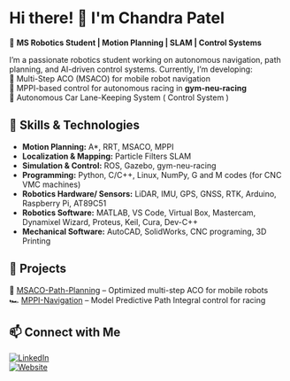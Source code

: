 # Hi there! 👋 I'm Chandra Patel  

🚀 **MS Robotics Student | Motion Planning | SLAM | Control Systems**  

I’m a passionate robotics student working on autonomous navigation, path planning, and AI-driven control systems. Currently, I’m developing:  
🔹 Multi-Step ACO (MSACO) for mobile robot navigation  
🔹 MPPI-based control for autonomous racing in **gym-neu-racing**  
🔹 Autonomous Car Lane-Keeping System ( Control System )

## 🔧 Skills & Technologies  
- **Motion Planning:**            A*, RRT, MSACO, MPPI  
- **Localization & Mapping:**     Particle Filters SLAM  
- **Simulation & Control:**       ROS, Gazebo, gym-neu-racing  
- **Programming:**                Python, C/C++, Linux, NumPy, G and M codes (for CNC VMC machines)
- **Robotics Hardware/ Sensors:** LiDAR, IMU, GPS, GNSS, RTK, Arduino, Raspberry Pi, AT89C51
- **Robotics Software:**          MATLAB, VS Code, Virtual Box, Mastercam, Dynamixel Wizard, Proteus, Keil, Cura, Dev-C++
- **Mechanical Software:**        AutoCAD, SolidWorks, CNC programing, 3D Printing


## 📌 Projects  
🎯 [MSACO-Path-Planning](https://github.com/yourusername/MSACO-Path-Planning) – Optimized multi-step ACO for mobile robots  
🏎️ [MPPI-Navigation](https://github.com/yourusername/MPPI-Navigation) – Model Predictive Path Integral control for racing  

## 📫 Connect with Me  
[![LinkedIn](https://img.shields.io/badge/-LinkedIn-blue?style=flat&logo=linkedin)](https://www.linkedin.com/in/chandrapatel16/)   
[![Website](https://img.shields.io/badge/-Portfolio-lightgrey?style=flat&logo=google-chrome)](https://yourwebsite.com) 



<!---
ChandraPatel03/ChandraPatel03 is a ✨ special ✨ repository because its `README.md` (this file) appears on your GitHub profile.
You can click the Preview link to take a look at your changes.
--->
